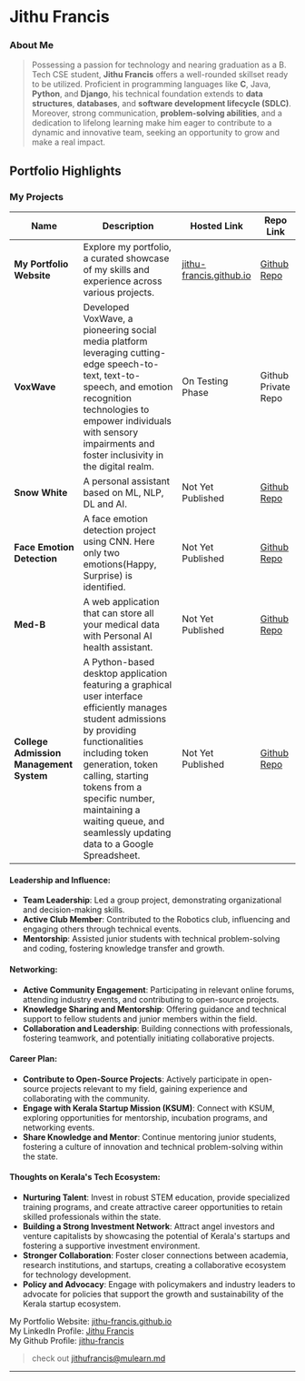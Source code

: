 # Jithu Francis

### About Me

> Possessing a passion for technology and nearing graduation as a B. Tech CSE student, **Jithu Francis** offers a
> well-rounded skillset ready to be utilized. Proficient in programming languages like **C**, Java, **Python**, and **Django**,
> his technical foundation extends to **data structures**, **databases**, and **software development lifecycle (SDLC)**.
> Moreover, strong communication, **problem-solving abilities**, and a dedication to lifelong learning make him
> eager to contribute to a dynamic and innovative team, seeking an opportunity to grow and make a real impact.

## Portfolio Highlights

### My Projects

| Name                                          | Description                                                                                                                                                                                                                                                                                                       | Hosted Link                                              | Repo Link                                                                        |
| --------------------------------------------- | ----------------------------------------------------------------------------------------------------------------------------------------------------------------------------------------------------------------------------------------------------------------------------------------------------------------- | -------------------------------------------------------- | -------------------------------------------------------------------------------- |
| **My Portfolio Website**                | Explore my portfolio, a curated showcase of my skills and experience across various projects.                                                                                                                                                                                                                     | [jithu-francis.github.io](https://jithu-francis.github.io/) | [Github Repo](https://github.com/jithu-francis/jithu-francis.github.io)             |
| **VoxWave**                             | Developed VoxWave, a pioneering social media platform leveraging cutting-edge speech-to-text, text-to-speech, and emotion recognition technologies to empower individuals with sensory impairments and foster inclusivity in the digital realm.                                                                   | On Testing Phase                                         | Github Private Repo                                                              |
| **Snow White**                          | A personal assistant based on ML, NLP, DL and AI.                                                                                                                                                                                                                                                                 | Not Yet Published                                        | [Github Repo](https://github.com/jithu-francis/Snow-White)                          |
| **Face Emotion Detection**              | A face emotion detection project using CNN. Here only two emotions(Happy, Surprise) is identified.                                                                                                                                                                                                                | Not Yet Published                                        | [Github Repo](https://github.com/jithu-francis/Face-Emotion-Detection)              |
| **Med-B**                               | A web application that can store all your medical data with Personal AI health assistant.                                                                                                                                                                                                                         | Not Yet Published                                        | [Github Repo](https://github.com/jithu-francis/Med-B)                               |
| **College Admission Management System** | A Python-based desktop application featuring a graphical user interface efficiently manages student admissions by providing functionalities including token generation, token calling, starting tokens from a specific number, maintaining a waiting queue, and seamlessly updating data to a Google Spreadsheet. | Not Yet Published                                        | [Github Repo](https://github.com/jithu-francis/College-Admission-Management-System) |

#### Leadership and Influence:

- **Team Leadership**: Led a group project, demonstrating organizational and decision-making skills.
- **Active Club Member**: Contributed to the Robotics club, influencing and engaging others through technical events.
- **Mentorship**: Assisted junior students with technical problem-solving and coding, fostering knowledge transfer and growth.

#### Networking:

- **Active Community Engagement**: Participating in relevant online forums, attending industry events, and contributing to open-source projects.
- **Knowledge Sharing and Mentorship**: Offering guidance and technical support to fellow students and junior members within the field.
- **Collaboration and Leadership**: Building connections with professionals, fostering teamwork, and potentially initiating collaborative projects.

#### Career Plan:

- **Contribute to Open-Source Projects**: Actively participate in open-source projects relevant to my field, gaining experience and collaborating with the community.
- **Engage with Kerala Startup Mission (KSUM)**: Connect with KSUM, exploring opportunities for mentorship, incubation programs, and networking events.
- **Share Knowledge and Mentor**: Continue mentoring junior students, fostering a culture of innovation and technical problem-solving within the state.

#### Thoughts on Kerala's Tech Ecosystem:

- **Nurturing Talent**: Invest in robust STEM education, provide specialized training programs, and create attractive career opportunities to retain skilled professionals within the state.
- **Building a Strong Investment Network**: Attract angel investors and venture capitalists by showcasing the potential of Kerala's startups and fostering a supportive investment environment.
- **Stronger Collaboration**: Foster closer connections between academia, research institutions, and startups, creating a collaborative ecosystem for technology development.
- **Policy and Advocacy**: Engage with policymakers and industry leaders to advocate for policies that support the growth and sustainability of the Kerala startup ecosystem.

 My Portfolio Website: [jithu-francis.github.io](https://jithu-francis.github.io/) <br>
 My LinkedIn Profile: [Jithu Francis](https://www.linkedin.com/in/jithu-francis-958aa81a0?utm_source=share&utm_campaign=share_via&utm_content=profile&utm_medium=android_app) <br>
 My Github Profile: [jithu-francis](https://github.com/jithu-francis)

> check out [jithufrancis@mulearn.md](./profiles/jithufrancis@mulearn.md)
>
---
